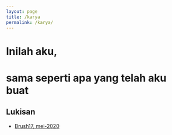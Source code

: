 ```yaml
---
layout: page
title: /karya
permalink: /karya/
---
```


# Inilah aku, 
# sama seperti apa yang telah aku buat

## Lukisan
- [Brush17, mei-2020](https://irfnrdh.github.io/karya/lukisan/01-brush17/index.html)
